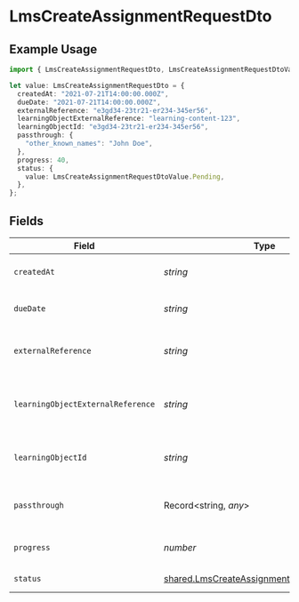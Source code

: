 # LmsCreateAssignmentRequestDto

## Example Usage

```typescript
import { LmsCreateAssignmentRequestDto, LmsCreateAssignmentRequestDtoValue } from "@stackone/stackone-client-ts/sdk/models/shared";

let value: LmsCreateAssignmentRequestDto = {
  createdAt: "2021-07-21T14:00:00.000Z",
  dueDate: "2021-07-21T14:00:00.000Z",
  externalReference: "e3gd34-23tr21-er234-345er56",
  learningObjectExternalReference: "learning-content-123",
  learningObjectId: "e3gd34-23tr21-er234-345er56",
  passthrough: {
    "other_known_names": "John Doe",
  },
  progress: 40,
  status: {
    value: LmsCreateAssignmentRequestDtoValue.Pending,
  },
};
```

## Fields

| Field                                                                                                           | Type                                                                                                            | Required                                                                                                        | Description                                                                                                     | Example                                                                                                         |
| --------------------------------------------------------------------------------------------------------------- | --------------------------------------------------------------------------------------------------------------- | --------------------------------------------------------------------------------------------------------------- | --------------------------------------------------------------------------------------------------------------- | --------------------------------------------------------------------------------------------------------------- |
| `createdAt`                                                                                                     | *string*                                                                                                        | :heavy_minus_sign:                                                                                              | The date the assignment was created                                                                             | 2021-07-21T14:00:00.000Z                                                                                        |
| `dueDate`                                                                                                       | *string*                                                                                                        | :heavy_minus_sign:                                                                                              | The date the assignment is due to be completed                                                                  | 2021-07-21T14:00:00.000Z                                                                                        |
| `externalReference`                                                                                             | *string*                                                                                                        | :heavy_minus_sign:                                                                                              | The external reference associated with this assignment                                                          | e3gd34-23tr21-er234-345er56                                                                                     |
| `learningObjectExternalReference`                                                                               | *string*                                                                                                        | :heavy_minus_sign:                                                                                              | The external reference of the learning object associated with this assignment                                   | learning-content-123                                                                                            |
| `learningObjectId`                                                                                              | *string*                                                                                                        | :heavy_minus_sign:                                                                                              | The learning_object_id associated with this assignment                                                          | e3gd34-23tr21-er234-345er56                                                                                     |
| `passthrough`                                                                                                   | Record<string, *any*>                                                                                           | :heavy_minus_sign:                                                                                              | Value to pass through to the provider                                                                           | {<br/>"other_known_names": "John Doe"<br/>}                                                                     |
| `progress`                                                                                                      | *number*                                                                                                        | :heavy_minus_sign:                                                                                              | The progress associated with this assigment                                                                     | 40                                                                                                              |
| `status`                                                                                                        | [shared.LmsCreateAssignmentRequestDtoStatus](../../../sdk/models/shared/lmscreateassignmentrequestdtostatus.md) | :heavy_minus_sign:                                                                                              | The status of the assignment                                                                                    |                                                                                                                 |